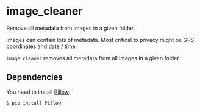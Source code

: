 # image_cleaner
Remove all metadata from images in a given folder.

Images can contain lots of metadata. Most critical to privacy might be
GPS coordinates and date / time.

`image_cleaner` removes all metadata from all images in a given folder.


## Dependencies

You need to install [Pillow](http://pillow.readthedocs.org/installation.html):

```bash
$ pip install Pillow
```